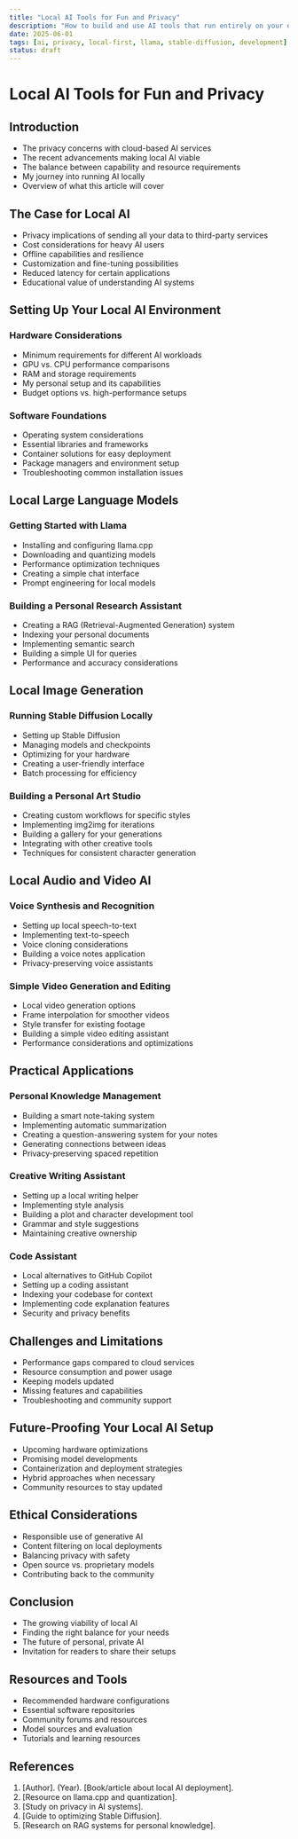 ```yaml
---
title: "Local AI Tools for Fun and Privacy"
description: "How to build and use AI tools that run entirely on your own hardware, preserving privacy while still enjoying the benefits of AI."
date: 2025-06-01
tags: [ai, privacy, local-first, llama, stable-diffusion, development]
status: draft
---
```


# Local AI Tools for Fun and Privacy

## Introduction

- The privacy concerns with cloud-based AI services
- The recent advancements making local AI viable
- The balance between capability and resource requirements
- My journey into running AI locally
- Overview of what this article will cover

## The Case for Local AI

- Privacy implications of sending all your data to third-party services
- Cost considerations for heavy AI users
- Offline capabilities and resilience
- Customization and fine-tuning possibilities
- Reduced latency for certain applications
- Educational value of understanding AI systems

## Setting Up Your Local AI Environment

### Hardware Considerations

- Minimum requirements for different AI workloads
- GPU vs. CPU performance comparisons
- RAM and storage requirements
- My personal setup and its capabilities
- Budget options vs. high-performance setups

### Software Foundations

- Operating system considerations
- Essential libraries and frameworks
- Container solutions for easy deployment
- Package managers and environment setup
- Troubleshooting common installation issues

## Local Large Language Models

### Getting Started with Llama

- Installing and configuring llama.cpp
- Downloading and quantizing models
- Performance optimization techniques
- Creating a simple chat interface
- Prompt engineering for local models

### Building a Personal Research Assistant

- Creating a RAG (Retrieval-Augmented Generation) system
- Indexing your personal documents
- Implementing semantic search
- Building a simple UI for queries
- Performance and accuracy considerations

## Local Image Generation

### Running Stable Diffusion Locally

- Setting up Stable Diffusion
- Managing models and checkpoints
- Optimizing for your hardware
- Creating a user-friendly interface
- Batch processing for efficiency

### Building a Personal Art Studio

- Creating custom workflows for specific styles
- Implementing img2img for iterations
- Building a gallery for your generations
- Integrating with other creative tools
- Techniques for consistent character generation

## Local Audio and Video AI

### Voice Synthesis and Recognition

- Setting up local speech-to-text
- Implementing text-to-speech
- Voice cloning considerations
- Building a voice notes application
- Privacy-preserving voice assistants

### Simple Video Generation and Editing

- Local video generation options
- Frame interpolation for smoother videos
- Style transfer for existing footage
- Building a simple video editing assistant
- Performance considerations and optimizations

## Practical Applications

### Personal Knowledge Management

- Building a smart note-taking system
- Implementing automatic summarization
- Creating a question-answering system for your notes
- Generating connections between ideas
- Privacy-preserving spaced repetition

### Creative Writing Assistant

- Setting up a local writing helper
- Implementing style analysis
- Building a plot and character development tool
- Grammar and style suggestions
- Maintaining creative ownership

### Code Assistant

- Local alternatives to GitHub Copilot
- Setting up a coding assistant
- Indexing your codebase for context
- Implementing code explanation features
- Security and privacy benefits

## Challenges and Limitations

- Performance gaps compared to cloud services
- Resource consumption and power usage
- Keeping models updated
- Missing features and capabilities
- Troubleshooting and community support

## Future-Proofing Your Local AI Setup

- Upcoming hardware optimizations
- Promising model developments
- Containerization and deployment strategies
- Hybrid approaches when necessary
- Community resources to stay updated

## Ethical Considerations

- Responsible use of generative AI
- Content filtering on local deployments
- Balancing privacy with safety
- Open source vs. proprietary models
- Contributing back to the community

## Conclusion

- The growing viability of local AI
- Finding the right balance for your needs
- The future of personal, private AI
- Invitation for readers to share their setups

## Resources and Tools

- Recommended hardware configurations
- Essential software repositories
- Community forums and resources
- Model sources and evaluation
- Tutorials and learning resources

## References

1. [Author]. (Year). [Book/article about local AI deployment].
2. [Resource on llama.cpp and quantization].
3. [Study on privacy in AI systems].
4. [Guide to optimizing Stable Diffusion].
5. [Research on RAG systems for personal knowledge]. 